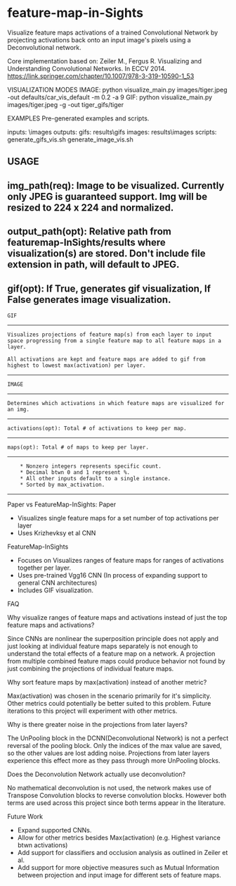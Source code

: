 # feature-map-in-Sights
Visualize feature maps activations of a trained Convolutional Network by projecting activations back onto an input image's pixels using a Deconvolutional network.

Core implementation based on:
Zeiler M., Fergus R. Visualizing and Understanding Convolutional Networks. In ECCV 2014.
https://link.springer.com/chapter/10.1007/978-3-319-10590-1_53

VISUALIZATION MODES
IMAGE: python visualize_main.py images/tiger.jpeg -out defaults/car_vis_default -m 0.2 -a 9
	<insert-grid-img-here>
GIF: python visualize_main.py images/tiger.jpeg -g -out tiger_gifs/tiger
	<insert-gif-here>

EXAMPLES
Pre-generated examples and scripts.

inputs: \images
outputs:
	gifs: results\gifs
	images: results\images
scripts:
	generate_gifs_vis.sh
	generate_image_vis.sh

USAGE
--------------------------------------------------------------
img_path(req): Image to be visualized. Currently only JPEG is guaranteed support. Img will be resized to 224 x 224 and normalized.
--------------------------------------------------------------
output_path(opt): Relative path from featuremap-InSights/results where visualization(s) are stored. Don't include file extension in path, will default to JPEG.
--------------------------------------------------------------
gif(opt): If True, generates gif visualization,
If False generates image visualization.
--------------------------------------------------------------
	GIF
--------------------------------------------------------------
	Visualizes projections of feature map(s) from each layer to input space progressing from a single feature map to all feature maps in a layer. 

	All activations are kept and feature maps are added to gif from highest to lowest max(activation) per layer.
--------------------------------------------------------------
	IMAGE
--------------------------------------------------------------
	Determines which activations in which feature maps are visualized for an img.
--------------------------------------------------------------
	activations(opt): Total # of activations to keep per map.
--------------------------------------------------------------
	maps(opt): Total # of maps to keep per layer.
--------------------------------------------------------------
        * Nonzero integers represents specific count. 
        * Decimal btwn 0 and 1 represent %.
        * All other inputs default to a single instance. 
        * Sorted by max_activation.
--------------------------------------------------------------
Paper vs FeatureMap-InSights:
Paper
* Visualizes single feature maps for a set number of top activations per layer
* Uses Krizhevksy et al CNN

FeatureMap-InSights
* Focuses on Visualizes ranges of feature maps for ranges of activations together per layer.
* Uses pre-trained Vgg16 CNN (In process of expanding support to  general CNN architectures)
* Includes GIF visualization.

FAQ

Why visualize ranges of feature maps and activations instead of just the top feature maps and activations?

Since CNNs are nonlinear the superposition principle does not apply and just looking at individual feature maps separately is not enough to understand the total effects of a feature map on a network. A projection from multiple combined feature maps could produce behavior not found by just combining the projections of individual feature maps.

Why sort feature maps by max(activation) instead of another metric?

Max(activation) was chosen in the scenario primarily for it's simplicity. Other metrics could potentially be better suited to this problem. Future iterations to this project will experiment with other metrics.

Why is there greater noise in the projections from later layers?

The UnPooling block in the DCNN(Deconvolutional Network) is not a perfect reversal of the pooling block. Only the indices of the max value are saved, so the other values are lost adding noise. Projections from later layers experience this effect more as they pass through more UnPooling blocks.

Does the Deconvolution Network actually use deconvolution?

No mathematical deconvolution is not used, the network makes use of Transpose Convolution blocks to reverse convolution blocks. However both terms are used across this project since both terms appear in the literature. 

Future Work
* Expand supported CNNs.
* Allow for other metrics besides Max(activation) (e.g. Highest variance btwn activations)
* Add support for classifiers and occlusion analysis as outlined in Zeiler et al.
* Add support for more objective measures such as Mutual Information between projection and input image for different sets of feature maps.
